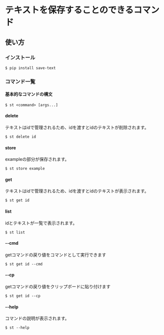 # テキストを保存することのできるコマンド
## 使い方
### インストール
```sh
$ pip install save-text
```
### コマンド一覧
#### 基本的なコマンドの構文
```
$ st <command> [args...]
```
#### delete
テキストはidで管理されるため、idを渡すとidのテキストが削除されます。
```
$ st delete id
```
#### store
exampleの部分が保存されます。
```
$ st store example
```
#### get
テキストはidで管理されるため、idを渡すとidのテキストが表示されます。
```
$ st get id
```
#### list
idとテキストが一覧で表示されます。
```
$ st list
```
#### --cmd
getコマンドの戻り値をコマンドとして実行できます
```
$ st get id --cmd
```
#### --cp
getコマンドの戻り値をクリップボードに貼り付けます
```
$ st get id --cp
```
#### --help
コマンドの説明が表示されます。
```
$ st --help
```
